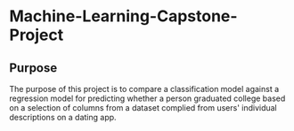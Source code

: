 # Machine-Learning-Capstone-Project

## Purpose
The purpose of this project is to compare a classification model against a regression model for predicting whether a person graduated college
based on a selection of columns from a dataset complied from users' individual descriptions on a dating app.
